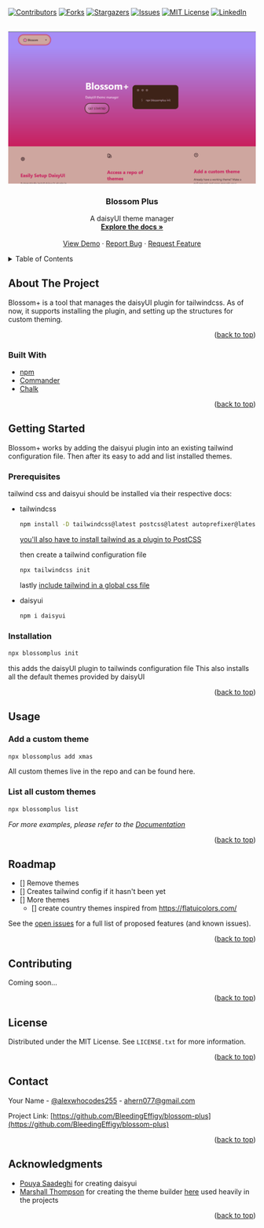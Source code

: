 <div id="top"></div>
<!--
*** Thanks for checking out the Best-README-Template. If you have a suggestion
*** that would make this better, please fork the repo and create a pull request
*** or simply open an issue with the tag "enhancement".
*** Don't forget to give the project a star!
*** Thanks again! Now go create something AMAZING! :D
-->



<!-- PROJECT SHIELDS -->
<!--
*** I'm using markdown "reference style" links for readability.
*** Reference links are enclosed in brackets [ ] instead of parentheses ( ).
*** See the bottom of this document for the declaration of the reference variables
*** for contributors-url, forks-url, etc. This is an optional, concise syntax you may use.
*** https://www.markdownguide.org/basic-syntax/#reference-style-links
-->
[![Contributors][contributors-shield]][contributors-url]
[![Forks][forks-shield]][forks-url]
[![Stargazers][stars-shield]][stars-url]
[![Issues][issues-shield]][issues-url]
[![MIT License][license-shield]][license-url]
[![LinkedIn][linkedin-shield]][linkedin-url]



<!-- PROJECT LOGO -->
<br />
<div align="center">
  <a href="https://github.com/BleedingEffigy/blossom-plus">
    <img src="https://github.com/BleedingEffigy/astro/blob/master/public/BlossomPlusOG.png?raw=true" alt="Logo">
  </a>

<h3 align="center">Blossom Plus</h3>

  <p align="center">
    A daisyUI theme manager
    <br />
    <a href="https://github.com/BleedingEffigy/blossom-plus"><strong>Explore the docs »</strong></a>
    <br />
    <br />
    <a href="https://github.com/BleedingEffigy/blossom-plus">View Demo</a>
    ·
    <a href="https://github.com/BleedingEffigy/blossom-plus/issues">Report Bug</a>
    ·
    <a href="https://github.com/BleedingEffigy/blossom-plus/issues">Request Feature</a>
  </p>
</div>



<!-- TABLE OF CONTENTS -->
<details>
  <summary>Table of Contents</summary>
  <ol>
    <li>
      <a href="#about-the-project">About The Project</a>
      <ul>
        <li><a href="#built-with">Built With</a></li>
      </ul>
    </li>
    <li>
      <a href="#getting-started">Getting Started</a>
      <ul>
        <li><a href="#prerequisites">Prerequisites</a></li>
        <li><a href="#installation">Installation</a></li>
      </ul>
    </li>
    <li><a href="#usage">Usage</a></li>
    <li><a href="#roadmap">Roadmap</a></li>
    <li><a href="#contributing">Contributing</a></li>
    <li><a href="#license">License</a></li>
    <li><a href="#contact">Contact</a></li>
    <li><a href="#acknowledgments">Acknowledgments</a></li>
  </ol>
</details>



<!-- ABOUT THE PROJECT -->
## About The Project
Blossom+ is a tool that manages the daisyUI plugin for tailwindcss. As of now, it supports installing the plugin, and setting up the structures for custom theming.

<p align="right">(<a href="#top">back to top</a>)</p>



### Built With

* [npm](https://www.npmjs.com)
* [Commander](https://www.npmjs.com/package/commander)
* [Chalk](https://www.npmjs.com/package/chalk)

<p align="right">(<a href="#top">back to top</a>)</p>



<!-- GETTING STARTED -->
## Getting Started
Blossom+ works by adding the daisyui plugin into an existing tailwind configuration file. Then after its easy to add and list installed themes.

### Prerequisites

tailwind css and daisyui should be installed 
via their respective docs:

* tailwindcss
  ```sh
  npm install -D tailwindcss@latest postcss@latest autoprefixer@latest
  ```
  [you'll also have to install tailwind as a plugin to PostCSS](https://tailwindcss.com/docs/installation#add-tailwind-as-a-post-css-plugin)
  
  then create a tailwind configuration file
  ```sh
  npx tailwindcss init
  ```
  lastly [include tailwind in a global css file](https://tailwindcss.com/docs/installation#include-tailwind-in-your-css)
  
* daisyui
  ```sh
  npm i daisyui
  ```

### Installation

```sh
npx blossomplus init
```
this adds the daisyUI plugin to tailwinds configuration file
This also installs all the default themes provided by daisyUI

<p align="right">(<a href="#top">back to top</a>)</p>



<!-- USAGE EXAMPLES -->
## Usage

### Add a custom theme
```sh
npx blossomplus add xmas
```
All custom themes live in the repo and can be found here.

### List all custom themes
```sh
npx blossomplus list
```
_For more examples, please refer to the [Documentation](https://blossomplus.netlify.app/)_

<p align="right">(<a href="#top">back to top</a>)</p>



<!-- ROADMAP -->
## Roadmap

- [] Remove themes
- [] Creates tailwind config if it hasn't been yet
- [] More themes
    - [] create country themes inspired from https://flatuicolors.com/

See the [open issues](https://github.com/BleedingEffigy/blossom-plus/issues) for a full list of proposed features (and known issues).

<p align="right">(<a href="#top">back to top</a>)</p>



<!-- CONTRIBUTING -->
## Contributing

Coming soon...

<p align="right">(<a href="#top">back to top</a>)</p>



<!-- LICENSE -->
## License

Distributed under the MIT License. See `LICENSE.txt` for more information.

<p align="right">(<a href="#top">back to top</a>)</p>



<!-- CONTACT -->
## Contact

Your Name - [@alexwhocodes255](https://twitter.com/bleedingeffigy) - ahern077@gmail.com

Project Link: [https://github.com/BleedingEffigy/blossom-plus](https://github.com/BleedingEffigy/blossom-plus)

<p align="right">(<a href="#top">back to top</a>)</p>



<!-- ACKNOWLEDGMENTS -->
## Acknowledgments

* [Pouya Saadeghi](https://github.com/saadeghi) for creating daisyui
* [Marshall Thompson](https://github.com/marshallswain) for creating the theme builder [here](https://themes.ionevolve.com/) used heavily in the projects

<p align="right">(<a href="#top">back to top</a>)</p>



<!-- MARKDOWN LINKS & IMAGES -->
<!-- https://www.markdownguide.org/basic-syntax/#reference-style-links -->
[contributors-shield]: https://img.shields.io/github/contributors/BleedingEffigy/blossom-plus.svg?style=for-the-badge
[contributors-url]: https://github.com/BleedingEffigy/blossom-plus/graphs/contributors
[forks-shield]: https://img.shields.io/github/forks/BleedingEffigy/blossom-plus.svg?style=for-the-badge
[forks-url]: https://github.com/BleedingEffigy/blossom-plus/network/members
[stars-shield]: https://img.shields.io/github/stars/BleedingEffigy/blossom-plus.svg?style=for-the-badge
[stars-url]: https://github.com/BleedingEffigy/blossom-plus/stargazers
[issues-shield]: https://img.shields.io/github/issues/BleedingEffigy/blossom-plus.svg?style=for-the-badge
[issues-url]: https://github.com/BleedingEffigy/blossom-plus/issues
[license-shield]: https://img.shields.io/github/license/BleedingEffigy/blossom-plus.svg?style=for-the-badge
[license-url]: https://github.com/BleedingEffigy/blossom-plus/blob/master/LICENSE.txt
[linkedin-shield]: https://img.shields.io/badge/-LinkedIn-black.svg?style=for-the-badge&logo=linkedin&colorB=555
[linkedin-url]: https://linkedin.com/in/alex-hernandez-cloud-dev
[product-screenshot]: images/screenshot.png
